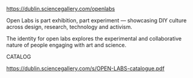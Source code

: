 https://dublin.sciencegallery.com/openlabs

Open Labs is part exhibition, part experiment — showcasing DIY culture across design, research, technology and activism.

The identity for open labs explores the experimental and collaborative nature of people engaging with art and science. 

CATALOG

https://dublin.sciencegallery.com/s/OPEN-LABS-catalogue.pdf
